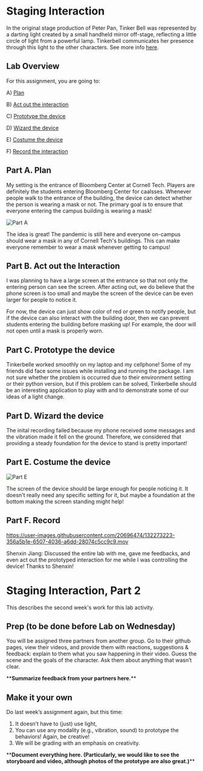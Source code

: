 

# Staging Interaction

In the original stage production of Peter Pan, Tinker Bell was represented by a darting light created by a small handheld mirror off-stage, reflecting a little circle of light from a powerful lamp. Tinkerbell communicates her presence through this light to the other characters. See more info [here](https://en.wikipedia.org/wiki/Tinker_Bell). 

## Lab Overview
For this assignment, you are going to:

A) [Plan](#part-a-plan) 

B) [Act out the interaction](#part-b-act-out-the-interaction) 

C) [Prototype the device](#part-c-prototype-the-device)

D) [Wizard the device](#part-d-wizard-the-device) 

E) [Costume the device](#part-e-costume-the-device)

F) [Record the interaction](#part-f-record)

## Part A. Plan 

My setting is the entrance of Bloomberg Center at Cornell Tech. Players are definitely the students entering Bloomberg Center for caalsses. Whenever people walk to the entrance of the building, the device can detect whether the person is wearing a mask or not. The primary goal is to ensure that everyone entering the campus building is wearing a mask!

![Part A](https://user-images.githubusercontent.com/20696474/132272790-1f3bc597-984d-4118-97f4-a3edf5158cd9.jpg)

The idea is great! The pandemic is still here and everyone on-campus should wear a mask in any of Cornell Tech's buildings. This can make everyone remember to wear a mask whenever getting to campus!


## Part B. Act out the Interaction

I was planning to have a large screen at the entrance so that not only the entering person can see the screen. After acting out, we do believe that the phone screen is too small and maybe the screen of the device can be even larger for people to notice it.

For now, the device can just show color of red or green to notify people, but if the device can also interact with the building door, then we can prevent students entering the building before masking up! For example, the door will not open until a mask is properly worn.

## Part C. Prototype the device

Tinkerbelle worked smoothly on my laptop and my cellphone! Some of my friends did face some issues while installing and running the package. I am not sure whether the problem is occurred due to their environment setting or their python version, but if this problem can be solved, Tinkerbelle should be an interesting application to play with and to demonstrate some of our ideas of a light change.


## Part D. Wizard the device

The inital recording failed because my phone received some messages and the vibration made it fell on the ground. Therefore, we considered that providing a steady foundation for the device to stand is pretty important!

## Part E. Costume the device

![Part E](https://user-images.githubusercontent.com/20696474/132272820-4ba72529-4a3b-421a-9f48-93650858239e.jpg)

The screen of the device should be large enough for people noticing it. It doesn't really need any specific setting for it, but maybe a foundation at the bottom making the screen standing might help!

## Part F. Record

https://user-images.githubusercontent.com/20696474/132273223-356a5b1e-6507-4036-a6dd-28074c5cc9c9.mov

Shenxin Jiang: Discussed the entire lab with me, gave me feedbacks, and even act out the prototyped interaction for me while I was controlling the device! Thanks to Shenxin!



# Staging Interaction, Part 2 

This describes the second week's work for this lab activity.


## Prep (to be done before Lab on Wednesday)

You will be assigned three partners from another group. Go to their github pages, view their videos, and provide them with reactions, suggestions & feedback: explain to them what you saw happening in their video. Guess the scene and the goals of the character. Ask them about anything that wasn’t clear. 

\*\***Summarize feedback from your partners here.**\*\*

## Make it your own

Do last week’s assignment again, but this time: 
1) It doesn’t have to (just) use light, 
2) You can use any modality (e.g., vibration, sound) to prototype the behaviors! Again, be creative!
3) We will be grading with an emphasis on creativity. 

\*\***Document everything here. (Particularly, we would like to see the storyboard and video, although photos of the prototype are also great.)**\*\*
